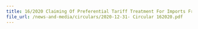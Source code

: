 ```yaml
---
title: 16/2020 Claiming Of Preferential Tariff Treatment For Imports From the United Kingdom To Singapore Under The United Kingdom Singapore Free Trade Agreement (UKSFTA)
file_url: /news-and-media/circulars/2020-12-31- Circular 162020.pdf
---
```

